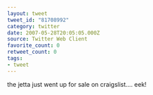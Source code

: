 ```yaml
---
layout: tweet
tweet_id: "81708992"
category: twitter
date: 2007-05-28T20:05:05.000Z
source: Twitter Web Client
favorite_count: 0
retweet_count: 0
tags:
- tweet
---
```


the jetta just went up for sale on craigslist.... eek!
